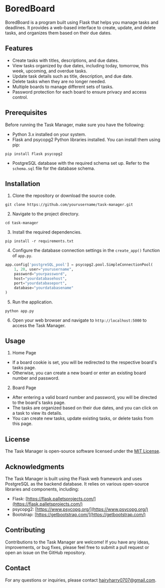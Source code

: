 # BoredBoard
BoredBoard is a program built using Flask that helps you manage tasks and deadlines. It provides a web-based interface to create, update, and delete tasks, and organizes them based on their due dates.

## Features

- Create tasks with titles, descriptions, and due dates.
- View tasks organized by due dates, including today, tomorrow, this week, upcoming, and overdue tasks.
- Update task details such as title, description, and due date.
- Delete tasks when they are no longer needed.
- Multiple boards to manage different sets of tasks.
- Password protection for each board to ensure privacy and access control.

## Prerequisites

Before running the Task Manager, make sure you have the following:

- Python 3.x installed on your system.
- Flask and psycopg2 Python libraries installed. You can install them using pip:

```shell
pip install Flask psycopg2
```

- PostgreSQL database with the required schema set up. Refer to the `schema.sql` file for the database schema.

## Installation

1. Clone the repository or download the source code.

```shell
git clone https://github.com/yourusername/task-manager.git
```

2. Navigate to the project directory.

```shell
cd task-manager
```

3. Install the required dependencies.

```shell
pip install -r requirements.txt
```

4. Configure the database connection settings in the `create_app()` function of `app.py`.

```python
app.config['postgreSQL_pool'] = psycopg2.pool.SimpleConnectionPool(
    1, 20, user="yourusername",
    password="yourpassword",
    host="yourdatabasehost",
    port="yourdatabaseport",
    database="yourdatabasename"
)
```

5. Run the application.

```shell
python app.py
```

6. Open your web browser and navigate to `http://localhost:5000` to access the Task Manager.

## Usage

1. Home Page

- If a board cookie is set, you will be redirected to the respective board's tasks page.
- Otherwise, you can create a new board or enter an existing board number and password.

2. Board Page

- After entering a valid board number and password, you will be directed to the board's tasks page.
- The tasks are organized based on their due dates, and you can click on a task to view its details.
- You can create new tasks, update existing tasks, or delete tasks from this page.

## License

The Task Manager is open-source software licensed under the [MIT License](https://opensource.org/licenses/MIT).

## Acknowledgments

The Task Manager is built using the Flask web framework and uses PostgreSQL as the backend database. It relies on various open-source libraries and components, including:

- Flask: [https://flask.palletsprojects.com/](https://flask.palletsprojects.com/)
- psycopg2: [https://www.psycopg.org/](https://www.psycopg.org/)
- Bootstrap: [https://getbootstrap.com/](https://getbootstrap.com/)

## Contributing

Contributions to the Task Manager are welcome! If you have any ideas, improvements, or bug fixes, please feel free to submit a pull request or open an issue on the GitHub repository.

## Contact

For any questions or inquiries, please contact [hairyharry0707@gmail.com](mailto:hairyharry0707@gmail.com).
